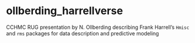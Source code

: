 # ollberding_harrellverse
CCHMC RUG presentation by N. Ollberding describing Frank Harrell’s `Hmisc` and `rms` packages for data description and predictive modeling
